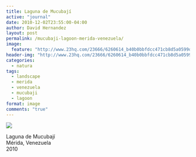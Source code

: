 ```yaml
---
title: Laguna de Mucubají
active: "journal"
date: 2010-12-02T23:55:00-04:00
author: David Hernandez
layout: post
permalink: /mucubaji-lagoon-merida-venezuela/
image:
  feature: "http://www.23hq.com/23666/6260614_b40b0bbfdcc471cb8d5a0599dca43e93_large1k.jpg"
header-img: "http://www.23hq.com/23666/6260614_b40b0bbfdcc471cb8d5a0599dca43e93_large1k.jpg"
categories:
  - natura
tags:
  - landscape
  - merida
  - venezuela
  - mucubaji
  - lagoon
format: image
comments: "true"
---
```

<a href="http://www.23hq.com/23666/6260614_b40b0bbfdcc471cb8d5a0599dca43e93_large1k.jpg" class="popup"  title="Laguna de Mucubají" data-caption="© 2010 by David Hernández">
<img src="http://www.23hq.com/23666/6260614_b40b0bbfdcc471cb8d5a0599dca43e93_large1k.jpg"></a>

Laguna de Mucubají<br>
Mérida, Venezuela<br>
2010
